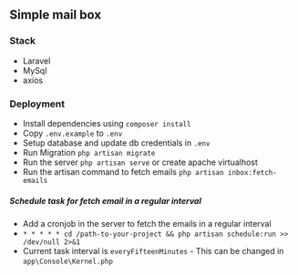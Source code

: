 ## Simple mail box

### Stack
- Laravel 
- MySql
- axios

### Deployment
- Install dependencies using `composer install`
- Copy `.env.example` to `.env`
- Setup database and update db credentials in `.env`
- Run Migration `php artisan migrate`
- Run the server `php artisan serve` or create apache virtualhost
- Run the artisan command to fetch emails `php artisan inbox:fetch-emails`

##### Schedule task for fetch email in a regular interval

- Add a cronjob in the server to fetch the emails in a regular interval
- `* * * * * cd /path-to-your-project && php artisan schedule:run >> /dev/null 2>&1`
- Current task interval is `everyFifteenMinutes` - This can be changed in `app\Console\Kernel.php`

 
